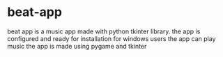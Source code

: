 # beat-app
beat app is a music app made with python tkinter library. the app is configured and ready for installation for windows users
the app can play music 
the app is made using pygame and tkinter 

